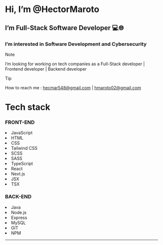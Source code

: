 <h1>Hi, I’m @HectorMaroto </h1>
<h2>I’m Full-Stack Software Developer 💻🌐</h2>
<h3>I’m interested in Software Development and Cybersecurity</h3>

> [!NOTE]
> I’m looking for working on tech companies as a Full-Stack developer | Frontend developer | Backend developer

> [!TIP]
> How to reach me : hecmar548@gmail.com | hmaroto02@gmail.com 

<!---
HectorMaroto/HectorMaroto is a ✨ special ✨ repository because its `README.md` (this file) appears on your GitHub profile.
You can click the Preview link to take a look at your changes.
--->

<h1>Tech stack</h2>
<h3>FRONT-END</h3>
<section>
  <li>JavaScript</li>
  <li>HTML</li>
  <li>CSS</li>
  <li>Tailwind CSS</li>
  <li>SCSS</li>
  <li>SASS</li>
  <li>TypeScript</li>
  <li>React</li>
  <li>Next.js</li>
  <li>JSX</li>
  <li>TSX</li>
</section>  

<h3>BACK-END</h3>
<section>
  <li>Java</li>
  <li>Node.js</li>
  <li>Express</li>
  <li>MySQL</li>
  <li>GIT</li>
  <li>NPM</li>
</section>

---
